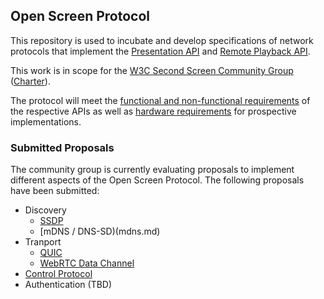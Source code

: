 ## Open Screen Protocol

This repository is used to incubate and develop specifications of network
protocols that implement the
[Presentation API](https://w3c.github.io/presentation-api/) and
[Remote Playback API](https://w3c.github.io/remote-playback/).

This work is in scope for the
[W3C Second Screen Community Group](https://www.w3.org/community/webscreens/)
([Charter](https://webscreens.github.io/cg-charter/)).

The protocol will meet the
[functional and non-functional requirements](requirements.md) of the
respective APIs as well as [hardware requirements](device_specs.md)
for prospective implementations.

### Submitted Proposals

The community group is currently evaluating proposals to implement different
aspects of the Open Screen Protocol.  The following proposals have been
submitted:

- Discovery
  - [SSDP](ssdp.md)
  - [mDNS / DNS-SD)(mdns.md)
- Tranport
  - [QUIC](quic.md)
  - [WebRTC Data Channel](datachannel.md)
- [Control Protocol](control_protocol.md)
- Authentication (TBD)

  
  
